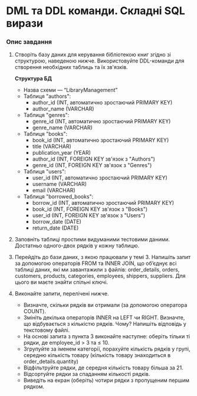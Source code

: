 # DML та DDL команди. Складні SQL вирази

### Опис завдання

1. Створіть базу даних для керування бібліотекою книг згідно зі структурою, наведеною нижче. Використовуйте DDL-команди для створення необхідних таблиць та їх зв'язків.

   **Структура БД**

   - Назва схеми — “LibraryManagement”
   - Таблиця "authors":
     - author_id (INT, автоматично зростаючий PRIMARY KEY)
     - author_name (VARCHAR) 
   - Таблиця "genres":
     - genre_id (INT, автоматично зростаючий PRIMARY KEY)
     - genre_name (VARCHAR)
   - Таблиця "books":
     - book_id (INT, автоматично зростаючий PRIMARY KEY)
     - title (VARCHAR)
     - publication_year (YEAR)
     - author_id (INT, FOREIGN KEY зв'язок з "Authors")
     - genre_id (INT, FOREIGN KEY зв'язок з "Genres")
   - Таблиця "users":
     - user_id (INT, автоматично зростаючий PRIMARY KEY)
     - username (VARCHAR)
     - email (VARCHAR)
   - Таблиця "borrowed_books":
     - borrow_id (INT, автоматично зростаючий PRIMARY KEY)
     - book_id (INT, FOREIGN KEY зв'язок з "Books")
     - user_id (INT, FOREIGN KEY зв'язок з "Users")
     - borrow_date (DATE)
     - return_date (DATE)

2. Заповніть таблиці простими видуманими тестовими даними. Достатньо одного-двох рядків у кожну таблицю.

3. Перейдіть до бази даних, з якою працювали у темі 3. Напишіть запит за допомогою операторів FROM та INNER JOIN, що об’єднує всі таблиці даних, які ми завантажили з файлів: order_details, orders, customers, products, categories, employees, shippers, suppliers. Для цього ви маєте знайти спільні ключі.

4. Виконайте запити, перелічені нижче.
   - Визначте, скільки рядків ви отримали (за допомогою оператора COUNT).
   - Змініть декілька операторів INNER на LEFT чи RIGHT. Визначте, що відбувається з кількістю рядків. Чому? Напишіть відповідь у текстовому файлі.
   - На основі запита з пункта 3 виконайте наступне: оберіть тільки ті рядки, де employee_id > 3 та ≤ 10.
   - Згрупуйте за іменем категорії, порахуйте кількість рядків у групі, середню кількість товару (кількість товару знаходиться в order_details.quantity)
   - Відфільтруйте рядки, де середня кількість товару більша за 21.
   - Відсортуйте рядки за спаданням кількості рядків.
   - Виведіть на екран (оберіть) чотири рядки з пропущеним першим рядком.
